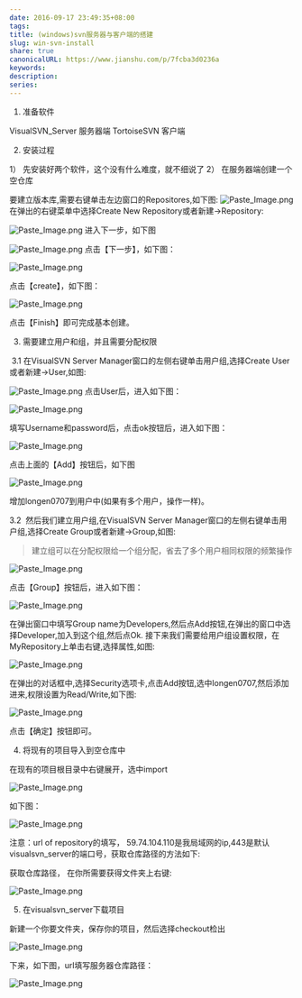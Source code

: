 ```yaml
---
date: 2016-09-17 23:49:35+08:00
tags: 
title: (windows)svn服务器与客户端的搭建
slug: win-svn-install
share: true
canonicalURL: https://www.jianshu.com/p/7fcba3d0236a
keywords: 
description: 
series: 
---
```


1. 准备软件

VisualSVN_Server     服务器端
TortoiseSVN             客户端

2. 安装过程

1） 先安装好两个软件，这个没有什么难度，就不细说了
2） 在服务器端创建一个空仓库

要建立版本库,需要右键单击左边窗口的Repositores,如下图:
![Paste_Image.png](/images/67eff45f5e396c9ad8966472d19e01ff.webp)
在弹出的右键菜单中选择Create New Repository或者新建->Repository:

![Paste_Image.png](/images/87b369a34baaf9a7f878c2e360da74ba.webp)
进入下一步，如下图

![Paste_Image.png](/images/292a936aa54c954fc941e4494472e913.webp)
点击【下一步】，如下图：

![Paste_Image.png](/images/71053e3298331446c4cea8094815dede.webp)

点击【create】，如下图：

![Paste_Image.png](/images/292a936aa54c954fc941e4494472e913.webp)

点击【Finish】即可完成基本创建。

3.  需要建立用户和组，并且需要分配权限

 3.1 在VisualSVN Server Manager窗口的左侧右键单击用户组,选择Create User或者新建->User,如图:

![Paste_Image.png](/images/292a936aa54c954fc941e4494472e913.webp)
点击User后，进入如下图：

![Paste_Image.png](/images/292a936aa54c954fc941e4494472e913.webp)

填写Username和password后，点击ok按钮后，进入如下图：

![Paste_Image.png](/images/292a936aa54c954fc941e4494472e913.webp)

点击上面的【Add】按钮后，如下图

![Paste_Image.png](/images/4eed15932091f69b36e814dfaf942295.webp)

增加longen0707到用户中(如果有多个用户，操作一样)。

3.2  然后我们建立用户组,在VisualSVN Server Manager窗口的左侧右键单击用户组,选择Create Group或者新建->Group,如图:

> 建立组可以在分配权限给一个组分配，省去了多个用户相同权限的频繁操作

![Paste_Image.png](/images/67eff45f5e396c9ad8966472d19e01ff.webp)

点击【Group】按钮后，进入如下图：


![Paste_Image.png](/images/67eff45f5e396c9ad8966472d19e01ff.webp)

在弹出窗口中填写Group name为Developers,然后点Add按钮,在弹出的窗口中选择Developer,加入到这个组,然后点Ok.
接下来我们需要给用户组设置权限，在MyRepository上单击右键,选择属性,如图:

![Paste_Image.png](/images/292a936aa54c954fc941e4494472e913.webp)

在弹出的对话框中,选择Security选项卡,点击Add按钮,选中longen0707,然后添加进来,权限设置为Read/Write,如下图:

![Paste_Image.png](/images/71053e3298331446c4cea8094815dede.webp)

点击【确定】按钮即可。

4. 将现有的项目导入到空仓库中

在现有的项目根目录中右键展开，选中import

![Paste_Image.png](/images/71053e3298331446c4cea8094815dede.webp)

如下图：

![Paste_Image.png](/images/292a936aa54c954fc941e4494472e913.webp)

注意：url of repository的填写， 59.74.104.110是我局域网的ip,443是默认visualsvn_server的端口号，获取仓库路径的方法如下:

获取仓库路径， 在你所需要获得文件夹上右键:

![Paste_Image.png](/images/292a936aa54c954fc941e4494472e913.webp)



5. 在visualsvn_server下载项目

新建一个你要文件夹，保存你的项目，然后选择checkout检出

![Paste_Image.png](/images/71053e3298331446c4cea8094815dede.webp)

下来，如下图，url填写服务器仓库路径：

![Paste_Image.png](/images/71053e3298331446c4cea8094815dede.webp)